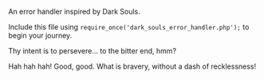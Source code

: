 An error handler inspired by Dark Souls.

Include this file using ```require_once('dark_souls_error_handler.php');``` to begin your journey.

Thy intent is to persevere... to the bitter end, hmm?

Hah hah hah! Good, good. What is bravery, without a dash of recklessness!
